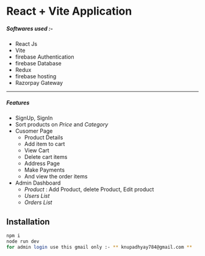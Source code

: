 # React + Vite Application



##### _Softwares used :-_

- React Js
- Vite
- firebase Authentication
- firebase Database
- Redux
- firebase hosting
- Razorpay Gateway
---
##### _Features_


- SignUp, SignIn
- Sort products on _Price_ and _Category_
- Cusomer Page
    * Product Details
    * Add item to cart
    * View Cart
    * Delete cart items
    * Address Page
    * Make Payments
    * And view the order items
- Admin Dashboard 
    * *Product* : Add Product, delete Product, Edit product
    * *Users List*
    * *Orders List*







## Installation

```sh
npm i
node run dev
for admin login use this gmail only :- ** knupadhyay784@gmail.com **
```



